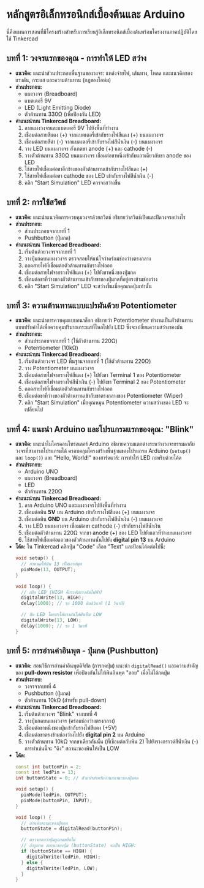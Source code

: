 # หลักสูตรอิเล็กทรอนิกส์เบื้องต้นและ Arduino

นี่คือแผนการสอนที่มีโครงสร้างสำหรับการเรียนรู้อิเล็กทรอนิกส์เบื้องต้นพร้อมโครงงานภาคปฏิบัติโดยใช้ Tinkercad

## บทที่ 1: วงจรแรกของคุณ - การทำให้ LED สว่าง

*   **แนวคิด:** แนะนำส่วนประกอบพื้นฐานของวงจร: แหล่งจ่ายไฟ, เส้นทาง, โหลด และแนวคิดของแรงดัน, กระแส และความต้านทาน (กฎของโอห์ม)
*   **ส่วนประกอบ:**
    *   แผงวงจร (Breadboard)
    *   แบตเตอรี่ 9V
    *   LED (Light Emitting Diode)
    *   ตัวต้านทาน 330Ω (เพื่อป้องกัน LED)
*   **คำแนะนำบน Tinkercad Breadboard:**
    1.  ลากแผงวงจรและแบตเตอรี่ 9V ไปยังพื้นที่ทำงาน
    2.  เชื่อมต่อสายสีแดง (+) จากแบตเตอรี่เข้ากับรางไฟสีแดง (+) บนแผงวงจร
    3.  เชื่อมต่อสายสีดำ (-) จากแบตเตอรี่เข้ากับรางไฟสีน้ำเงิน (-) บนแผงวงจร
    4.  วาง LED บนแผงวงจร สังเกตขา anode (+) และ cathode (-)
    5.  วางตัวต้านทาน 330Ω บนแผงวงจร เชื่อมต่อขาหนึ่งเข้ากับแถวเดียวกับขา anode ของ LED
    6.  ใช้สายไฟเชื่อมต่อขาอีกข้างของตัวต้านทานเข้ากับรางไฟสีแดง (+)
    7.  ใช้สายไฟเชื่อมต่อขา cathode ของ LED เข้ากับรางไฟสีน้ำเงิน (-)
    8.  คลิก "Start Simulation" LED ควรจะสว่างขึ้น

## บทที่ 2: การใช้สวิตช์

*   **แนวคิด:** แนะนำแนวคิดการควบคุมวงจรด้วยสวิตช์ อธิบายว่าสวิตช์เปิดและปิดวงจรอย่างไร
*   **ส่วนประกอบ:**
    *   ส่วนประกอบจากบทที่ 1
    *   Pushbutton (ปุ่มกด)
*   **คำแนะนำบน Tinkercad Breadboard:**
    1.  เริ่มต้นด้วยวงจรจากบทที่ 1
    2.  วางปุ่มกดบนแผงวงจร ตรวจสอบให้แน่ใจว่าคร่อมช่องว่างตรงกลาง
    3.  ถอดสายไฟที่เชื่อมต่อตัวต้านทานกับรางไฟออก
    4.  เชื่อมต่อสายไฟจากรางไฟสีแดง (+) ไปยังขาหนึ่งของปุ่มกด
    5.  เชื่อมต่อขาที่ว่างของตัวต้านทานเข้ากับขาของปุ่มกดที่อยู่ตรงข้ามช่องว่าง
    6.  คลิก "Start Simulation" LED จะสว่างขึ้นเมื่อคุณกดปุ่มเท่านั้น

## บทที่ 3: ความต้านทานแบบแปรผันด้วย Potentiometer

*   **แนวคิด:** แนะนำการควบคุมแบบอนาล็อก อธิบายว่า Potentiometer ทำงานเป็นตัวต้านทานแบบปรับค่าได้เพื่อควบคุมปริมาณกระแสที่ไหลไปยัง LED ซึ่งจะเปลี่ยนความสว่างของมัน
*   **ส่วนประกอบ:**
    *   ส่วนประกอบจากบทที่ 1 (ใช้ตัวต้านทาน 220Ω)
    *   Potentiometer (10kΩ)
*   **คำแนะนำบน Tinkercad Breadboard:**
    1.  เริ่มต้นด้วยวงจร LED พื้นฐานจากบทที่ 1 (ใช้ตัวต้านทาน 220Ω)
    2.  วาง Potentiometer บนแผงวงจร
    3.  เชื่อมต่อสายไฟจากรางไฟสีแดง (+) ไปยังขา Terminal 1 ของ Potentiometer
    4.  เชื่อมต่อสายไฟจากรางไฟสีน้ำเงิน (-) ไปยังขา Terminal 2 ของ Potentiometer
    5.  ถอดสายไฟที่เชื่อมต่อตัวต้านทานกับรางไฟออก
    6.  เชื่อมต่อขาที่ว่างของตัวต้านทานเข้ากับขาตรงกลางของ Potentiometer (Wiper)
    7.  คลิก "Start Simulation" เมื่อคุณหมุน Potentiometer ความสว่างของ LED จะเปลี่ยนไป

## บทที่ 4: แนะนำ Arduino และโปรแกรมแรกของคุณ: "Blink"

*   **แนวคิด:** แนะนำไมโครคอนโทรลเลอร์ Arduino อธิบายความแตกต่างระหว่างวงจรธรรมดากับวงจรที่สามารถโปรแกรมได้ ครอบคลุมโครงสร้างพื้นฐานของโปรแกรม Arduino (`setup()` และ `loop()`) และ "Hello, World!" ของฮาร์ดแวร์: การทำให้ LED กะพริบด้วยโค้ด
*   **ส่วนประกอบ:**
    *   Arduino UNO
    *   แผงวงจร (Breadboard)
    *   LED
    *   ตัวต้านทาน 220Ω
*   **คำแนะนำบน Tinkercad Breadboard:**
    1.  ลาก Arduino UNO และแผงวงจรไปยังพื้นที่ทำงาน
    2.  เชื่อมต่อพิน **5V** บน Arduino เข้ากับรางไฟสีแดง (+) บนแผงวงจร
    3.  เชื่อมต่อพิน **GND** บน Arduino เข้ากับรางไฟสีน้ำเงิน (-) บนแผงวงจร
    4.  วาง LED บนแผงวงจร เชื่อมต่อขา cathode (-) เข้ากับรางไฟสีน้ำเงิน
    5.  เชื่อมต่อตัวต้านทาน 220Ω จากขา anode (+) ของ LED ไปยังแถวที่ว่างบนแผงวงจร
    6.  ใช้สายไฟเชื่อมต่อแถวของตัวต้านทานนั้นไปยัง **digital pin 13** บน Arduino
*   **โค้ด:** ใน Tinkercad คลิกปุ่ม "Code" เลือก "Text" และป้อนโค้ดต่อไปนี้:
    ```cpp
    void setup() {
      // กำหนดให้พิน 13 เป็นเอาต์พุต
      pinMode(13, OUTPUT);
    }

    void loop() {
      // เปิด LED (HIGH คือระดับแรงดันไฟฟ้า)
      digitalWrite(13, HIGH);
      delay(1000); // รอ 1000 มิลลิวินาที (1 วินาที)

      // ปิด LED โดยทำให้แรงดันไฟฟ้าเป็น LOW
      digitalWrite(13, LOW);
      delay(1000); // รอ 1 วินาที
    }
    ```

## บทที่ 5: การอ่านค่าอินพุต - ปุ่มกด (Pushbutton)

*   **แนวคิด:** สอนวิธีการอ่านค่าอินพุตดิจิทัล (การกดปุ่ม) แนะนำ `digitalRead()` และความสำคัญของ **pull-down resistor** เพื่อป้องกันไม่ให้พินอินพุต "ลอย" เมื่อไม่ได้กดปุ่ม
*   **ส่วนประกอบ:**
    *   วงจรจากบทที่ 4
    *   Pushbutton (ปุ่มกด)
    *   ตัวต้านทาน 10kΩ (สำหรับ pull-down)
*   **คำแนะนำบน Tinkercad Breadboard:**
    1.  เริ่มต้นด้วยวงจร "Blink" จากบทที่ 4
    2.  วางปุ่มกดบนแผงวงจร (คร่อมช่องว่างตรงกลาง)
    3.  เชื่อมต่อขาหนึ่งของปุ่มเข้ากับรางไฟสีแดง (+5V)
    4.  เชื่อมต่อขาตรงข้ามช่องว่างไปยัง **digital pin 2** บน Arduino
    5.  วางตัวต้านทาน 10kΩ จากขาเดียวกันนั้น (ที่เชื่อมต่อกับพิน 2) ไปยังรางกราวด์สีน้ำเงิน (-) การทำเช่นนี้จะ "ดึง" สถานะของพินให้เป็น LOW
*   **โค้ด:**
    ```cpp
    const int buttonPin = 2;
    const int ledPin = 13;
    int buttonState = 0; // ตัวแปรสำหรับอ่านสถานะของปุ่มกด

    void setup() {
      pinMode(ledPin, OUTPUT);
      pinMode(buttonPin, INPUT);
    }

    void loop() {
      // อ่านค่าสถานะของปุ่มกด
      buttonState = digitalRead(buttonPin);

      // ตรวจสอบว่าปุ่มถูกกดหรือไม่
      // ถ้าถูกกด สถานะของปุ่ม (buttonState) จะเป็น HIGH:
      if (buttonState == HIGH) {
        digitalWrite(ledPin, HIGH);
      } else {
        digitalWrite(ledPin, LOW);
      }
    }
    ```
